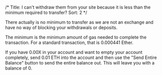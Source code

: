 /*
Title: I can't withdraw them from your site because it is less than the minimum required to transfer?
Sort: 2
*/

<p>There actually is no minimum to transfer as we are not an exchange and have no way of blocking your withdrawals or deposits.</p>
<p>The minimum is the minimum amount of gas needed to complete the transaction. For a standard transaction, that is&nbsp;0.000441 Ether.&nbsp;</p>
<p>If you have 0.00X in your account and want to empty your account completely, send 0.01 ETH into the account and then use the "Send Entire Balance" button to send the entire balance out. This will leave you with a balance of 0.&nbsp;</p>